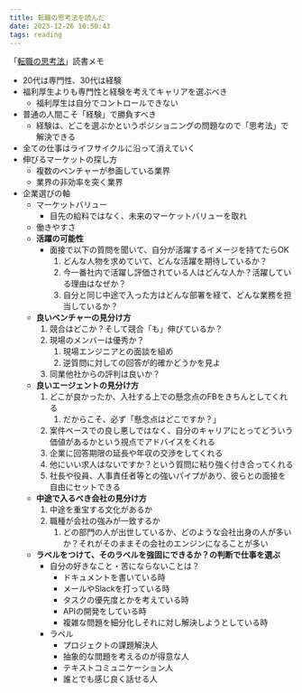 ```yaml
---
title: 転職の思考法を読んだ
date: 2023-12-26 10:50:43
tags: reading
---
```


「[転職の思考法](https://amzn.asia/d/4tyEUMU)」読書メモ

<!-- more -->

- 20代は専門性、30代は経験
- 福利厚生よりも専門性と経験を考えてキャリアを選ぶべき
    - 福利厚生は自分でコントロールできない
- 普通の人間こそ「経験」で勝負すべき
    - 経験は、どこを選ぶかというポジショニングの問題なので「思考法」で解決できる
- 全ての仕事はライフサイクルに沿って消えていく
- 伸びるマーケットの探し方
    - 複数のベンチャーが参画している業界
    - 業界の非効率を突く業界
- 企業選びの軸
    - マーケットバリュー
        - 目先の給料ではなく、未来のマーケットバリューを取れ
    - 働きやすさ
    - **活躍の可能性**
        - 面接で以下の質問を聞いて、自分が活躍するイメージを持てたらOK
            1. どんな人物を求めていて、どんな活躍を期待しているか？
            2. 今一番社内で活躍し評価されている人はどんな人か？活躍している理由はなぜか？
            3. 自分と同じ中途で入った方はどんな部署を経て、どんな業務を担当しているか？
    - **良いベンチャーの見分け方**
        1. 競合はどこか？そして競合「も」伸びているか？
        2. 現場のメンバーは優秀か？
            1. 現場エンジニアとの面談を組め
            2. 逆質問に対しての回答が的確かどうかを見よ
        3. 同業他社からの評判は良いか？
    - **良いエージェントの見分け方**
        1. どこが良かったか、入社する上での懸念点のFBをきちんとしてくれる
            1. だからこそ、必ず「懸念点はどこですか？」
        2. 案件ベースでの良し悪しではなく、自分のキャリアにとってどういう価値があるかという視点でアドバイスをくれる
        3. 企業に回答期限の延長や年収の交渉をしてくれる
        4. 他にいい求人はないですか？という質問に粘り強く付き合ってくれる
        5. 社長や役員、人事責任者等との強いパイプがあり、彼らとの面接を自由にセットできる
    - **中途で入るべき会社の見分け方**
        1. 中途を重宝する文化があるか
        2. 職種が会社の強みが一致するか
            1. どの部門の人が出世しているか、どのような会社出身の人が多いか？それがそのままその会社のエンジンになることが多い
    - **ラベルをつけて、そのラベルを強固にできるか？の判断で仕事を選ぶ**
        - 自分の好きなこと・苦にならないことは？
            - ドキュメントを書いている時
            - メールやSlackを打っている時
            - タスクの優先度とかを考えている時
            - APIの開発をしている時
            - 複雑な問題を細分化しそれに対し解決しようとしている時
        - ラベル
            - プロジェクトの課題解決人
            - 抽象的な問題を考えるのが得意な人
            - テキストコミュニケーション人
            - 誰とでも感じ良く話せる人


